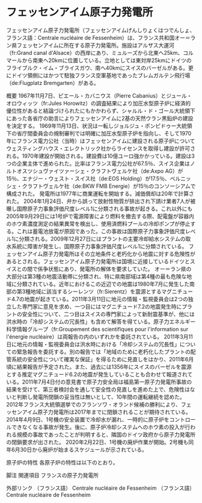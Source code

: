 # フェッセンアイム原子力発電所

フェッセンアイム原子力発電所（フェッセンアイムげんしりょくはつでんしょ、フランス語：Centrale nucléaire de Fessenheim）は、フランス共和国オー＝ラン県フェッセンアイムに所在する原子力発電所。施設はアルザス大運河（fr:Grand canal d'Alsace）の西岸にあり、ミュルーズから北東へ25km、コルマールから南東へ20kmに位置している。立地としては東対岸25kmにドイツのフライブルク・イム・ブライスガウ、南へ40kmにスイスのバーゼルがある。更にドイツ領側にはかつて駐独フランス空軍基地であったブレムガルテン飛行場（de:Flugplatz Bremgarten）がある。

概要
1967年11月7日、ピエール・カバニウス（Pierre Cabanius）とジュール・オロウィッツ（fr:Jules Horowitz）の調査結果により加圧水型原子炉に経済的優位性があると結論づけられたにもかかわらず、シャルル・ド・ゴール大統領下にあった各省庁の助言によりフェッセンアイムに2基の天然ウラン黒鉛炉の建設を決定する。
1969年11月13日、状況は一転しジョルジュ・ポンピドゥー大統領下の省庁間委員会の規制審判では明確に加圧水型原子炉を指向し、そして1970年にフランス電力公社（当時）はフェッセンアイムに建設される原子炉についてウェスティングハウス・エレクトリック社からライセンスを取得し建設が許可される。1970年建設が開始される。建設費は10億ユーロ強かかっている。建設は3つの企業主体で進められた。比率はフランス電力公社が67.5％、スイス企業はノルトオスツシュヴァイツァーシェ・クラフトヴェルケ社（de:Axpo AG）が15％、エナジー・ウェスト・スイス社（de:EOS Holding）が17.5％、ベルニッシェ・クラフトヴェルケ社（de:BKW FMB Energie）が15％のコンソーシアムで構成された。
発電所は1977年に商業運転を開始する。減価償却は20年で計算された。
2004年1月24日、弁から誤って放射性物質が排出され下請け業者7人が被曝し国際原子力事象評価尺度レベル1に分類される事故が起きる。これ以外にも2005年9月29日には1号炉で電源障害により燃料を撤去する際、配電盤が容器内のホウ素濃度測定の結果異常を検出し、使用済燃料プールの冷却ポンプが停止する。これは蓄電池放電が原因であった。この事故は国際原子力事象評価尺度レベル1に分類される。2009年12月27日にはプラントの主要冷却給水システムの取水系統に障害が発生し、国際原子力事象評価尺度レベル1に分類されている。
フェッセンアイム原子力発電所はその立地条件と老朽化から地震に対する危険性があるとされる。フェッセンアイム原子力発電所は国境に近接しているドイツとスイスとの間で係争状態にあり、発電所の解体を要求していた。
オー＝ラン県の大部分は第3種の地震活動帯に分類され、特に県南部域は第4種の最も危険な地域に分類されている。近年におけるこの近辺での地震は1980年7月に発生した南部の第3種地域に該当するシーレンツ（fr:Sierentz）を震源とするマグニチュード4.7の地震が起きている。2011年3月11日に地元の情報・監視委員会は2つの独立した専門家に意見を求め、一つ目にはマグニチュード7.2の地震発生時にプラントの安全性について、二つ目はスイスの専門家によって新耐震基準が、他には洪水時の「冷却システムの冗長性」も含めて解答を得ている。原子力エネルギー科学情報グループ（fr:Groupement des scientifiques pour l'information sur l'énergie nucléaire）は両報告の内のいずれかを委託されている。
2011年3月11日に地元の情報・監視委員会は洪水時における「冷却システムの冗長性」についての緊急報告を委託する。別の報告では「地域のために老朽化したプラントの配管系統の安全性について確実な保証」を得るために見直しをはかり、2011年6月頃に結果報告が予定された。また、過去には1356年にスイスのバーゼルを震源とする推定マグニチュード6.2の地震が発生していることも合わせて報道されている。2011年7月4日付の意見書で原子力安全局は福島第一原子力発電所事故の結果を受けて、第三者検討会を通して安全性の見直しを進めた上で、危険性はないと判断し発電所閉鎖の妥当性は無いとして、10年間の運転継続を認めた。
2012年フランス大統領選挙でのフランソワ・オランド候補の勝利により、フェッセンアイム原子力発電所は2017年までに閉鎖されることが期待されている。
2014年4月9日、1号機の安全装置で冷却水が漏れ、一時的に原子炉をコントロールできなくなる事故が発生。後に、原子炉冷却システムへのホウ素の投入が行われる規模の事故であったことが判明すると、隣国のドイツ政府から原子力発電所の閉鎖要求が出された。
2020年2月22日、1号機の廃炉作業が開始。2号機も同年6月30日から廃炉が始まるスケジュールが示されている。

原子炉の特性
各原子炉の特性は以下のとおり。

脚注
関連項目
フランスの原子力発電所

外部リンク
（フランス語） Centrale nucléaire de Fessenheim
（フランス語） Centrale nucléaire de Fessenheim